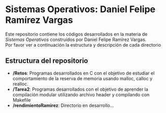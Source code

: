 # Sistemas Operativos: Daniel Felipe Ramírez Vargas 

Este repositorio contiene los códigos desarrollados en la materia de *Sistemas Operativos*
construídos por Daniel Felipe Ramírez Vargas.  
Por favor ver a continuación la estructura y descripción de cada directorio  




## Estructura del repositorio

- **/Retos**: Programas desarrollados en C con el objetivo de estudiar el comportamiento de la reserva de memoria usando malloc, calloc y realloc.  
- **/Tarea2**: Programas desarrollados con el objetivo de aprender la compilación modular utilizando archivo header y compilando con Makefile  
- **/rendimientoRamirez**: Directorio en desarrollo... 

